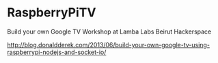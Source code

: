 RaspberryPiTV
=============

Build your own Google TV Workshop at Lamba Labs Beirut Hackerspace

http://blog.donaldderek.com/2013/06/build-your-own-google-tv-using-raspberrypi-nodejs-and-socket-io/
